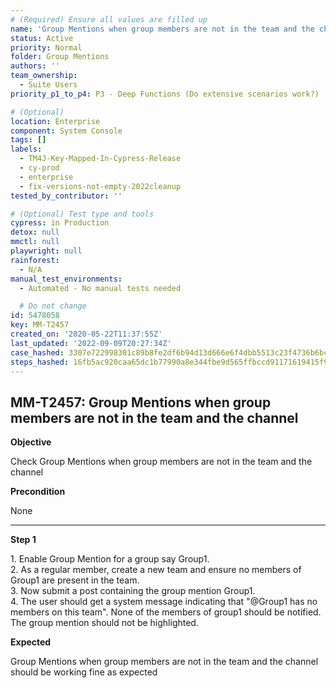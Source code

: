 ```yaml
---
# (Required) Ensure all values are filled up
name: 'Group Mentions when group members are not in the team and the channel'
status: Active
priority: Normal
folder: Group Mentions
authors: ''
team_ownership:
  - Suite Users
priority_p1_to_p4: P3 - Deep Functions (Do extensive scenarios work?)

# (Optional)
location: Enterprise
component: System Console
tags: []
labels:
  - TM4J-Key-Mapped-In-Cypress-Release
  - cy-prod
  - enterprise
  - fix-versions-not-empty-2022cleanup
tested_by_contributor: ''

# (Optional) Test type and tools
cypress: in Production
detox: null
mmctl: null
playwright: null
rainforest:
  - N/A
manual_test_environments:
  - Automated - No manual tests needed

  # Do not change
id: 5478058
key: MM-T2457
created_on: '2020-05-22T11:37:55Z'
last_updated: '2022-09-09T20:27:34Z'
case_hashed: 3307e722998301c89b8fe2df6b94d13d666e6f4dbb5513c23f4736b6bc6e52d61c90dbd09522d03af4175d26ede7c733
steps_hashed: 16fb5ac920caa65dc1b77990a8e344fbe9d565ffbccd91171619415f92d1d4c317faee9bef63a79cf1cf1cd135c6a37d
---
```


<!-- (Auto-generated) Based on frontmatter's "key" and "name" -->

## MM-T2457: Group Mentions when group members are not in the team and the channel

**Objective**

Check Group Mentions when group members are not in the team and the channel

**Precondition**

None

---

**Step 1**

1\. Enable Group Mention for a group say Group1.\
2\. As a regular member, create a new team and ensure no members of Group1 are present in the team.\
3\. Now submit a post containing the group mention Group1.\
4\. The user should get a system message indicating that "@Group1 has no members on this team". None of the members of group1 should be notified. The group mention should not be highlighted.

**Expected**

Group Mentions when group members are not in the team and the channel should be working fine as expected
